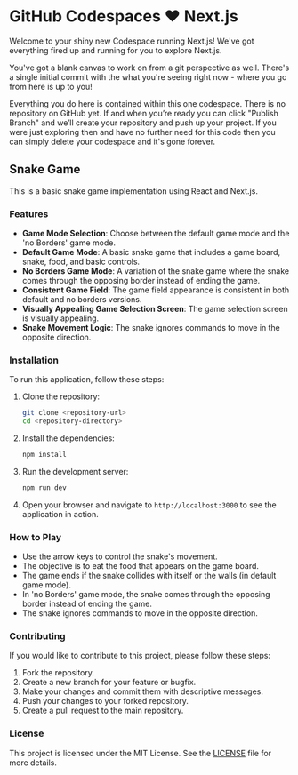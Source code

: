 # GitHub Codespaces ♥️ Next.js

Welcome to your shiny new Codespace running Next.js! We've got everything fired up and running for you to explore Next.js.

You've got a blank canvas to work on from a git perspective as well. There's a single initial commit with the what you're seeing right now - where you go from here is up to you!

Everything you do here is contained within this one codespace. There is no repository on GitHub yet. If and when you’re ready you can click "Publish Branch" and we’ll create your repository and push up your project. If you were just exploring then and have no further need for this code then you can simply delete your codespace and it's gone forever.

## Snake Game

This is a basic snake game implementation using React and Next.js.

### Features

- **Game Mode Selection**: Choose between the default game mode and the 'no Borders' game mode.
- **Default Game Mode**: A basic snake game that includes a game board, snake, food, and basic controls.
- **No Borders Game Mode**: A variation of the snake game where the snake comes through the opposing border instead of ending the game.
- **Consistent Game Field**: The game field appearance is consistent in both default and no borders versions.
- **Visually Appealing Game Selection Screen**: The game selection screen is visually appealing.
- **Snake Movement Logic**: The snake ignores commands to move in the opposite direction.

### Installation

To run this application, follow these steps:

1. Clone the repository:
   ```bash
   git clone <repository-url>
   cd <repository-directory>
   ```

2. Install the dependencies:
   ```bash
   npm install
   ```

3. Run the development server:
   ```bash
   npm run dev
   ```

4. Open your browser and navigate to `http://localhost:3000` to see the application in action.

### How to Play

- Use the arrow keys to control the snake's movement.
- The objective is to eat the food that appears on the game board.
- The game ends if the snake collides with itself or the walls (in default game mode).
- In 'no Borders' game mode, the snake comes through the opposing border instead of ending the game.
- The snake ignores commands to move in the opposite direction.

### Contributing

If you would like to contribute to this project, please follow these steps:

1. Fork the repository.
2. Create a new branch for your feature or bugfix.
3. Make your changes and commit them with descriptive messages.
4. Push your changes to your forked repository.
5. Create a pull request to the main repository.

### License

This project is licensed under the MIT License. See the [LICENSE](LICENSE) file for more details.
